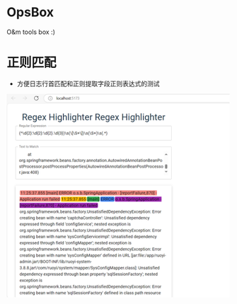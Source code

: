 # OpsBox
 O&m tools box :)

# 正则匹配 

- 方便日志行首匹配和正则提取字段正则表达式的测试

![image-20241220165430901](README.assets/image-20241220165430901.png)
